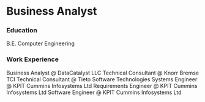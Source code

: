 # Business Analyst

### Education
B.E. Computer Engineering

### Work Experience
Business Analyst @ DataCatalyst LLC
Technical Consultant @ Knorr Bremse TCI
Technical Consultant @ Tieto Software Technologies
Systems Engineer @ KPIT Cummins Infosystems Ltd
Requirements Engineer @ KPIT Cummins Infosystems Ltd
Software Engineer @ KPIT Cummins Infosystems Ltd
